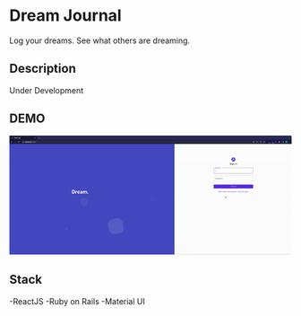 # Dream Journal

Log your dreams. See what others are dreaming.

## Description

Under Development

## DEMO

<p align = "center"><img src= "/demo/demo.gif"/></p>

## Stack

-ReactJS
-Ruby on Rails
-Material UI
